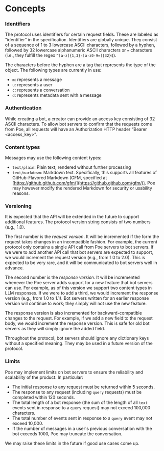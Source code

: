 # Concepts

### Identifiers

The protocol uses identifiers for certain request fields. These are labeled as “identifier” in the specification. Identifiers are globally unique. They consist of a sequence of 1 to 3 lowercase ASCII characters, followed by a hyphen, followed by 32 lowercase alphanumeric ASCII characters or `=` characters (i.e., they fulfill the regex `^[a-z]{1,3}-[a-z0-9=]{32}$`).

The characters before the hyphen are a tag that represents the type of the object. The following types are currently in use:

* `m`: represents a message
* `u`: represents a user
* `c`: represents a conversation
* `d`: represents metadata sent with a message

### Authentication

While creating a bot, a creator can provide an access key consisting of 32 ASCII characters. To allow bot servers to confirm that the requests come from Poe, all requests will have an Authorization HTTP header “Bearer \<access\_key>”.

### Content types

Messages may use the following content types:

* `text/plain`: Plain text, rendered without further processing
* `text/markdown`: Markdown text. Specifically, this supports all features of GitHub-Flavored Markdown (GFM, specified at [https://github.github.com/gfm/](https://github.github.com/gfm/)). Poe may however modify the rendered Markdown for security or usability reasons.

### Versioning

It is expected that the API will be extended in the future to support additional features. The protocol version string consists of two numbers (e.g., 1.0).

The first number is the _request version_. It will be incremented if the form the request takes changes in an incompatible fashion. For example, the current protocol only contains a single API call from Poe servers to bot servers. If we were to add another API call that bot servers are expected to support, we would increment the request version (e.g., from 1.0 to 2.0). This is expected to be very rare, and it will be communicated to bot servers well in advance.

The second number is the _response version._ It will be incremented whenever the Poe server adds support for a new feature that bot servers can use. For example, as of this version we support two content types in LLM responses. If we were to add a third, we would increment the response version (e.g., from 1.0 to 1.1). Bot servers written for an earlier response version will continue to work; they simply will not use the new feature.

The response version is also incremented for backward-compatible changes to the request. For example, if we add a new field to the request body, we would increment the response version. This is safe for old bot servers as they will simply ignore the added field.

Throughout the protocol, bot servers should ignore any dictionary keys without a specified meaning. They may be used in a future version of the protocol.

### Limits

Poe may implement limits on bot servers to ensure the reliability and scalability of the product. In particular:

* The initial response to any request must be returned within 5 seconds.
* The response to any request (including `query` requests) must be completed within 120 seconds.
* The total length of a bot response (the sum of the length of all `text` events sent in response to a `query` request) may not exceed 100,000 characters.
* The total number of events sent in response to a `query` event may not exceed 10,000.
* If the number of messages in a user's previous conversation with the bot exceeds 1000, Poe may truncate the conversation.

We may raise these limits in the future if good use cases come up.
